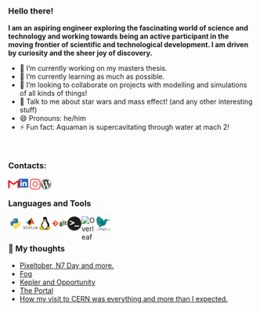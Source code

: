 ### Hello there! 

**I am an aspiring engineer exploring the fascinating world of science and technology and working towards being an active participant in the moving frontier of scientific and technological development. I am driven by curiosity and the sheer joy of discovery.**
<!--
**M87K452b/M87K452b** is a ✨ _special_ ✨ repository because its `README.md` (this file) appears on your GitHub profile.
-->
- 🔭 I’m currently working on my masters thesis.
- 🌱 I’m currently learning as much as possible.
- 👯 I’m looking to collaborate on projects with modelling and simulations of all kinds of things!
- 💬 Talk to me about star wars and mass effect! (and any other interesting stuff)
- 😄 Pronouns: he/him
- ⚡ Fun fact: Aquaman is supercavitating through water at mach 2!
<br />

### Contacts:

[<img align="left" alt="M87K452b | Gmail" width="22px" src="/icons/gmail.svg"/>][gmail]
[<img align="left" alt="M87K452b | LinkedIn" width="22px" src="/icons/LI-In-Bug.png" />][linkedin]
[<img align="left" alt="M87K452b | Instagram" width="22px" src="/icons/instagram.svg" />][instagram]
[<img align="left" alt="M87K452b | Blog" width="22px" src="https://raw.githubusercontent.com/github/explore/80688e429a7d4ef2fca1e82350fe8e3517d3494d/topics/wordpress/wordpress.png" />][website]

<br />

### Languages and Tools

<img align="left" alt="Python" width="30px" src="https://raw.githubusercontent.com/github/explore/80688e429a7d4ef2fca1e82350fe8e3517d3494d/topics/python/python.png" />
<img align="left" alt="MATLAB" width="30px" src="https://raw.githubusercontent.com/github/explore/80688e429a7d4ef2fca1e82350fe8e3517d3494d/topics/matlab/matlab.png" />
<!--
<img align="left" alt="C++" width="30px" src="https://raw.githubusercontent.com/github/explore/80688e429a7d4ef2fca1e82350fe8e3517d3494d/topics/cpp/cpp.png" />
-->
<img aling="left" alt="Latex" width="30px" src="https://raw.githubusercontent.com/github/explore/80688e429a7d4ef2fca1e82350fe8e3517d3494d/topics/latex/latex.png" />
<img align="left" alt="Linux" width="30px" src="https://raw.githubusercontent.com/github/explore/80688e429a7d4ef2fca1e82350fe8e3517d3494d/topics/linux/linux.png" />
<img align="left" alt="Git" width="30px" src="https://raw.githubusercontent.com/github/explore/80688e429a7d4ef2fca1e82350fe8e3517d3494d/topics/git/git.png" />
<img align="left" alt="Terminal" width="30px" src="https://raw.githubusercontent.com/github/explore/80688e429a7d4ef2fca1e82350fe8e3517d3494d/topics/terminal/terminal.png" />
<img align="left" alt="Overleaf" width="30px" src="https://images.ctfassets.net/nrgyaltdicpt/h9dpHuVys19B1sOAWvbP6/5f8d4c6d051f63e4ba450befd56f9189/ologo_square_colour_light_bg.svg" />
<br />

### 📕 My thoughts

<!-- BLOG-POST-LIST:START -->
- [Pixeltober, N7 Day and more.](https://naturalfreakuency.wordpress.com/2019/11/21/pixeltober-n7-day-and-more/)
- [Fog](https://naturalfreakuency.wordpress.com/2019/08/06/fog/)
- [Kepler and Opportunity](https://naturalfreakuency.wordpress.com/2019/02/23/kepler-and-opportunity/)
- [The Portal](https://naturalfreakuency.wordpress.com/2018/12/15/the-portal/)
- [How my visit to CERN was everything and more than I expected.](https://naturalfreakuency.wordpress.com/2018/08/03/61/)
<!-- BLOG-POST-LIST:END -->




[website]: https://naturalfreakuency.wordpress.com
[instagram]: https://www.instagram.com/stranger_quark/
[linkedin]: https://www.linkedin.com/in/vharivinay/
[gmail]: mailto:vhari.vinay.2924@gmail.com
